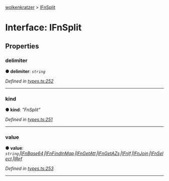 [wolkenkratzer](../README.md) > [IFnSplit](../interfaces/ifnsplit.md)



# Interface: IFnSplit


## Properties
<a id="delimiter"></a>

###  delimiter

**●  delimiter**:  *`string`* 

*Defined in [types.ts:252](https://github.com/arminhammer/wolkenkratzer/blob/a25dcce/src/types.ts#L252)*





___

<a id="kind"></a>

###  kind

**●  kind**:  *"FnSplit"* 

*Defined in [types.ts:251](https://github.com/arminhammer/wolkenkratzer/blob/a25dcce/src/types.ts#L251)*





___

<a id="value"></a>

###  value

**●  value**:  *`string`⎮[IFnBase64](ifnbase64.md)⎮[IFnFindInMap](ifnfindinmap.md)⎮[IFnGetAtt](ifngetatt.md)⎮[IFnGetAZs](ifngetazs.md)⎮[IFnIf](ifnif.md)⎮[IFnJoin](ifnjoin.md)⎮[IFnSelect](ifnselect.md)⎮[IRef](iref.md)* 

*Defined in [types.ts:253](https://github.com/arminhammer/wolkenkratzer/blob/a25dcce/src/types.ts#L253)*





___


